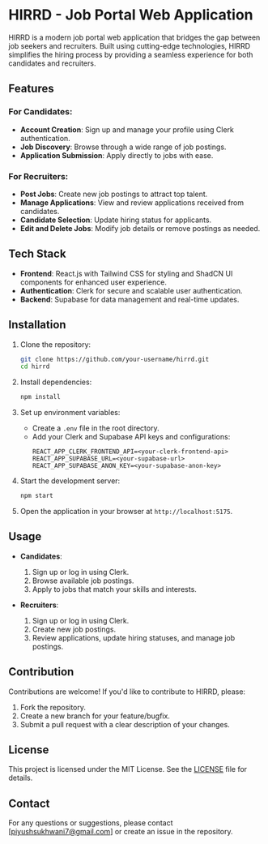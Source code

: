 # HIRRD - Job Portal Web Application

HIRRD is a modern job portal web application that bridges the gap between job seekers and recruiters. Built using cutting-edge technologies, HIRRD simplifies the hiring process by providing a seamless experience for both candidates and recruiters.

## Features

### For Candidates:
- **Account Creation**: Sign up and manage your profile using Clerk authentication.
- **Job Discovery**: Browse through a wide range of job postings.
- **Application Submission**: Apply directly to jobs with ease.

### For Recruiters:
- **Post Jobs**: Create new job postings to attract top talent.
- **Manage Applications**: View and review applications received from candidates.
- **Candidate Selection**: Update hiring status for applicants.
- **Edit and Delete Jobs**: Modify job details or remove postings as needed.

## Tech Stack

- **Frontend**: React.js with Tailwind CSS for styling and ShadCN UI components for enhanced user experience.
- **Authentication**: Clerk for secure and scalable user authentication.
- **Backend**: Supabase for data management and real-time updates.

## Installation

1. Clone the repository:
   ```bash
   git clone https://github.com/your-username/hirrd.git
   cd hirrd
   ```

2. Install dependencies:
   ```bash
   npm install
   ```

3. Set up environment variables:
   - Create a `.env` file in the root directory.
   - Add your Clerk and Supabase API keys and configurations:
     ```env
     REACT_APP_CLERK_FRONTEND_API=<your-clerk-frontend-api>
     REACT_APP_SUPABASE_URL=<your-supabase-url>
     REACT_APP_SUPABASE_ANON_KEY=<your-supabase-anon-key>
     ```

4. Start the development server:
   ```bash
   npm start
   ```

5. Open the application in your browser at `http://localhost:5175`.

## Usage

- **Candidates**:
  1. Sign up or log in using Clerk.
  2. Browse available job postings.
  3. Apply to jobs that match your skills and interests.

- **Recruiters**:
  1. Sign up or log in using Clerk.
  2. Create new job postings.
  3. Review applications, update hiring statuses, and manage job postings.

## Contribution

Contributions are welcome! If you'd like to contribute to HIRRD, please:
1. Fork the repository.
2. Create a new branch for your feature/bugfix.
3. Submit a pull request with a clear description of your changes.

## License

This project is licensed under the MIT License. See the [LICENSE](LICENSE) file for details.

## Contact

For any questions or suggestions, please contact [piyushsukhwani7@gmail.com] or create an issue in the repository.
